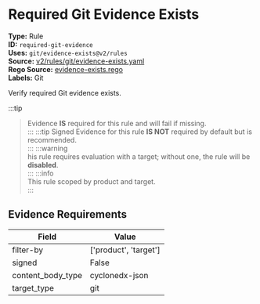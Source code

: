 # Required Git Evidence Exists  
**Type:** Rule  
**ID:** `required-git-evidence`  
**Uses:** `git/evidence-exists@v2/rules`  
**Source:** [v2/rules/git/evidence-exists.yaml](https://github.com/scribe-public/sample-policies/v2/rules/git/evidence-exists.yaml)  
**Rego Source:** [evidence-exists.rego](https://github.com/scribe-public/sample-policies/v2/rules/git/evidence-exists.rego)  
**Labels:** Git  

Verify required Git evidence exists.

:::tip 
> Evidence **IS** required for this rule and will fail if missing.  
::: 
:::tip 
Signed Evidence for this rule **IS NOT** required by default but is recommended.  
::: 
:::warning  
his rule requires evaluation with a target; without one, the rule will be **disabled**.  
::: 
:::info  
This rule scoped by product and target.  
:::  

## Evidence Requirements  
| Field | Value |
|-------|-------|
| filter-by | ['product', 'target'] |
| signed | False |
| content_body_type | cyclonedx-json |
| target_type | git |

